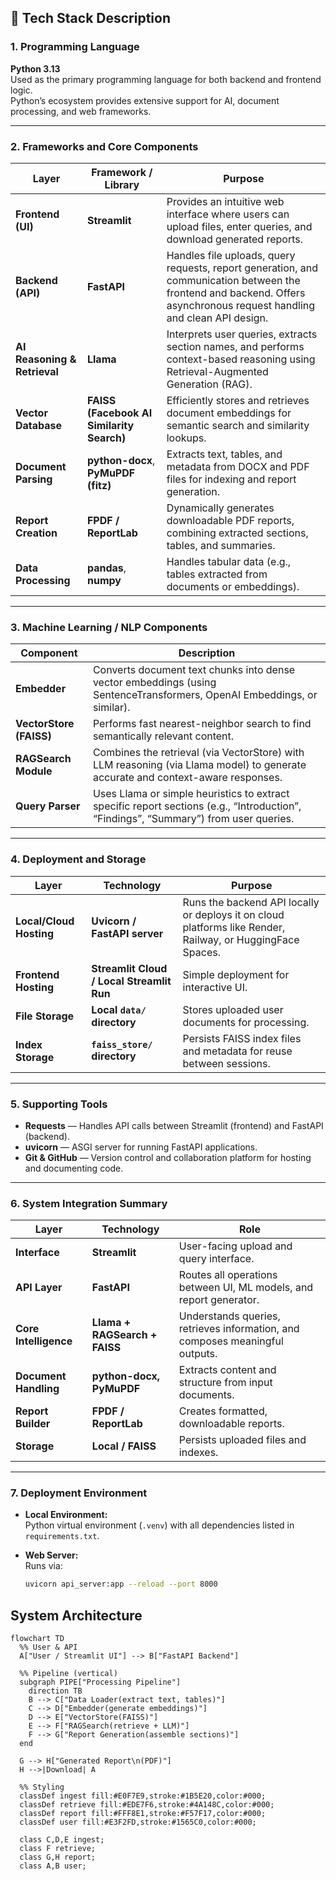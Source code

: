 ## 🧰 Tech Stack Description

### **1. Programming Language**

**Python 3.13**  
Used as the primary programming language for both backend and frontend logic.  
Python’s ecosystem provides extensive support for AI, document processing, and web frameworks.

---

### **2. Frameworks and Core Components**

| Layer | Framework / Library | Purpose |
|--------|----------------------|----------|
| **Frontend (UI)** | **Streamlit** | Provides an intuitive web interface where users can upload files, enter queries, and download generated reports. |
| **Backend (API)** | **FastAPI** | Handles file uploads, query requests, report generation, and communication between the frontend and backend. Offers asynchronous request handling and clean API design. |
| **AI Reasoning & Retrieval** | **Llama** | Interprets user queries, extracts section names, and performs context-based reasoning using Retrieval-Augmented Generation (RAG). |
| **Vector Database** | **FAISS (Facebook AI Similarity Search)** | Efficiently stores and retrieves document embeddings for semantic search and similarity lookups. |
| **Document Parsing** | **python-docx**, **PyMuPDF (fitz)** | Extracts text, tables, and metadata from DOCX and PDF files for indexing and report generation. |
| **Report Creation** | **FPDF / ReportLab** | Dynamically generates downloadable PDF reports, combining extracted sections, tables, and summaries. |
| **Data Processing** | **pandas**, **numpy** | Handles tabular data (e.g., tables extracted from documents or embeddings). |

---

### **3. Machine Learning / NLP Components**

| Component | Description |
|------------|-------------|
| **Embedder** | Converts document text chunks into dense vector embeddings (using SentenceTransformers, OpenAI Embeddings, or similar). |
| **VectorStore (FAISS)** | Performs fast nearest-neighbor search to find semantically relevant content. |
| **RAGSearch Module** | Combines the retrieval (via VectorStore) with LLM reasoning (via Llama model) to generate accurate and context-aware responses. |
| **Query Parser** | Uses Llama or simple heuristics to extract specific report sections (e.g., “Introduction”, “Findings”, “Summary”) from user queries. |

---

### **4. Deployment and Storage**

| Layer | Technology | Purpose |
|--------|-------------|----------|
| **Local/Cloud Hosting** | **Uvicorn / FastAPI server** | Runs the backend API locally or deploys it on cloud platforms like Render, Railway, or HuggingFace Spaces. |
| **Frontend Hosting** | **Streamlit Cloud / Local Streamlit Run** | Simple deployment for interactive UI. |
| **File Storage** | **Local `data/` directory** | Stores uploaded user documents for processing. |
| **Index Storage** | **`faiss_store/` directory** | Persists FAISS index files and metadata for reuse between sessions. |

---

### **5. Supporting Tools**

- **Requests** — Handles API calls between Streamlit (frontend) and FastAPI (backend).  
- **uvicorn** — ASGI server for running FastAPI applications.    
- **Git & GitHub** — Version control and collaboration platform for hosting and documenting code.

---

### **6. System Integration Summary**

| Layer | Technology | Role |
|--------|-------------|------|
| **Interface** | **Streamlit** | User-facing upload and query interface. |
| **API Layer** | **FastAPI** | Routes all operations between UI, ML models, and report generator. |
| **Core Intelligence** | **Llama + RAGSearch + FAISS** | Understands queries, retrieves information, and composes meaningful outputs. |
| **Document Handling** | **python-docx, PyMuPDF** | Extracts content and structure from input documents. |
| **Report Builder** | **FPDF / ReportLab** | Creates formatted, downloadable reports. |
| **Storage** | **Local / FAISS** | Persists uploaded files and indexes. |

---

### **7. Deployment Environment**

- **Local Environment:**  
  Python virtual environment (`.venv`) with all dependencies listed in `requirements.txt`.

- **Web Server:**  
  Runs via:  
  ```bash
  uvicorn api_server:app --reload --port 8000


## System Architecture 

```mermaid
flowchart TD
  %% User & API
  A["User / Streamlit UI"] --> B["FastAPI Backend"]

  %% Pipeline (vertical)
  subgraph PIPE["Processing Pipeline"]
    direction TB
    B --> C["Data Loader(extract text, tables)"]
    C --> D["Embedder(generate embeddings)"]
    D --> E["VectorStore(FAISS)"]
    E --> F["RAGSearch(retrieve + LLM)"]
    F --> G["Report Generation(assemble sections)"]
  end

  G --> H["Generated Report\n(PDF)"]
  H -->|Download| A

  %% Styling
  classDef ingest fill:#E0F7E9,stroke:#1B5E20,color:#000;
  classDef retrieve fill:#EDE7F6,stroke:#4A148C,color:#000;
  classDef report fill:#FFF8E1,stroke:#F57F17,color:#000;
  classDef user fill:#E3F2FD,stroke:#1565C0,color:#000;

  class C,D,E ingest;
  class F retrieve;
  class G,H report;
  class A,B user;


